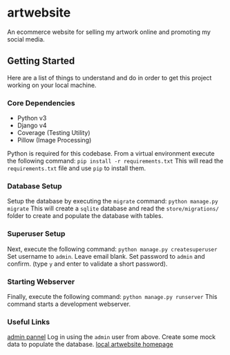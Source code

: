 # artwebsite
An ecommerce website for selling my artwork online and promoting my social media.

## Getting Started
Here are a list of things to understand and do in order to get this project working on your local machine.

### Core Dependencies
- Python v3
- Django v4
- Coverage (Testing Utility)
- Pillow (Image Processing)

Python is required for this codebase.
From a virtual environment execute the following command:
`pip install -r requirements.txt`
This will read the `requirements.txt` file and use `pip` to install them.

### Database Setup
Setup the database by executing the `migrate` command:
`python manage.py migrate`
This will create a `sqlite` database and read the `store/migrations/` folder to create and populate the database with tables.

### Superuser Setup
Next, execute the following command:
`python manage.py createsuperuser`
Set username to `admin`.
Leave email blank.
Set password to `admin` and confirm. (type `y` and enter to validate a short password).

### Starting Webserver
Finally, execute the following command:
`python manage.py runserver`
This command starts a development webserver.

### Useful Links
[admin pannel](http://localhost:8000/admin) Log in using the `admin` user from above. Create some mock data to populate the database.
[local artwebsite homepage](http://localhost:8000/)